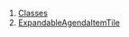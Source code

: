 

1. [Classes](file-___home_harshil_Desktop_open-source_palisadoes_talawa_lib_widgets_agenda_item_tile/#classes)
2. [ExpandableAgendaItemTile](file-___home_harshil_Desktop_open-source_palisadoes_talawa_lib_widgets_agenda_item_tile/ExpandableAgendaItemTile-class.html)
